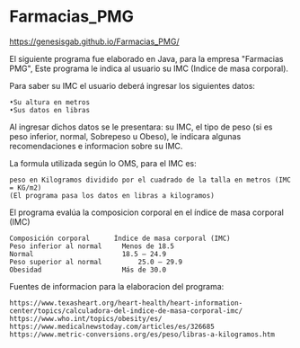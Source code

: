 # Farmacias_PMG
https://genesisgab.github.io/Farmacias_PMG/

El siguiente programa fue elaborado en Java, para la empresa "Farmacias PMG",  Este programa le indica al usuario su IMC (Indice de masa corporal). 

Para saber su IMC el usuario deberá ingresar los siguientes datos: 

	•Su altura en metros
	•Sus datos en libras

Al ingresar dichos datos se le presentara: su IMC, el tipo de peso (si es peso inferior, normal, Sobrepeso u Obeso), le indicara algunas recomendaciones e informacion sobre su IMC.  

La formula utilizada según lo OMS, para el IMC es: 

	peso en Kilogramos dividido por el cuadrado de la talla en metros (IMC = KG/m2)
	(El programa pasa los datos en libras a kilogramos)

El programa evalúa la composicion corporal en el índice de masa corporal (IMC)

	Composición corporal	  Índice de masa corporal (IMC)
	Peso inferior al normal   	Menos de 18.5
	Normal                    	18.5 – 24.9
	Peso superior al normal	        25.0 – 29.9
	Obesidad	                Más de 30.0

Fuentes de informacion para la elaboracion del programa: 

	https://www.texasheart.org/heart-health/heart-information-center/topics/calculadora-del-indice-de-masa-corporal-imc/
	https://www.who.int/topics/obesity/es/
	https://www.medicalnewstoday.com/articles/es/326685
	https://www.metric-conversions.org/es/peso/libras-a-kilogramos.htm

